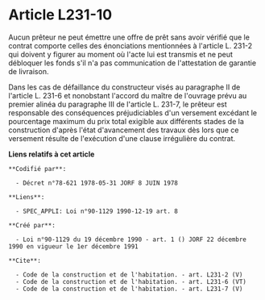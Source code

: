# Article L231-10

Aucun prêteur ne peut émettre une offre de prêt sans avoir vérifié que le contrat comporte celles des énonciations
mentionnées à l'article L. 231-2 qui doivent y figurer au moment où l'acte lui est transmis et ne peut débloquer les fonds
s'il n'a pas communication de l'attestation de garantie de livraison. 

Dans les cas de défaillance du constructeur visés au paragraphe II de l'article L. 231-6 et nonobstant l'accord du maître de
l'ouvrage prévu au premier alinéa du paragraphe III de l'article L. 231-7, le prêteur est responsable des conséquences
préjudiciables d'un versement excédant le pourcentage maximum du prix total exigible aux différents stades de la construction
d'après l'état d'avancement des travaux dès lors que ce versement résulte de l'exécution d'une clause irrégulière du contrat.

**Liens relatifs à cet article**

	**Codifié par**:

	  - Décret n°78-621 1978-05-31 JORF 8 JUIN 1978

	**Liens**:

	  - SPEC_APPLI: Loi n°90-1129 1990-12-19 art. 8

	**Créé par**:

	  - Loi n°90-1129 du 19 décembre 1990 - art. 1 () JORF 22 décembre 1990 en vigueur le 1er décembre 1991

	**Cite**:

	  - Code de la construction et de l'habitation. - art. L231-2 (V)
	  - Code de la construction et de l'habitation. - art. L231-6 (VT)
	  - Code de la construction et de l'habitation. - art. L231-7 (V)
